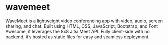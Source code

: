 # wavemeet
WaveMeet is a lightweight video conferencing app with video, audio, screen sharing, and chat. Built using HTML, CSS, JavaScript, Bootstrap, and Font Awesome, it leverages the 8x8 Jitsi Meet API. Fully client-side with no backend, it’s hosted as static files for easy and seamless deployment.
